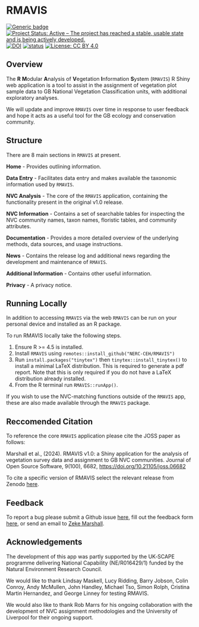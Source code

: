 
# RMAVIS

<!-- badges: start -->

[![Generic
badge](https://img.shields.io/badge/Version-1.1.0-green.svg)]()
[![Project Status: Active – The project has reached a stable, usable
state and is being actively
developed.](https://www.repostatus.org/badges/latest/active.svg)](https://www.repostatus.org/#active)
[![DOI](https://zenodo.org/badge/722095560.svg)](https://zenodo.org/badge/latestdoi/722095560)
[![status](https://joss.theoj.org/papers/460c6f934a108fcf5a16d0f2ab77492e/status.svg)](https://joss.theoj.org/papers/460c6f934a108fcf5a16d0f2ab77492e)
[![License: CC BY
4.0](https://img.shields.io/badge/License-LGPL%203.0-lightgrey.svg)](https://opensource.org/license/lgpl-3-0)
<!-- badges: end -->

## Overview

The **R** **M**odular **A**nalysis of **V**egetation **I**nformation
**S**ystem (`RMAVIS`) R Shiny web application is a tool to assist in the
assignment of vegetation plot sample data to GB National Vegetation
Classification units, with additional exploratory analyses.

We will update and improve `RMAVIS` over time in response to user
feedback and hope it acts as a useful tool for the GB ecology and
conservation community.

## Structure

There are 8 main sections in `RMAVIS` at present.

**Home** - Provides outlining information.

**Data Entry** - Facilitates data entry and makes available the
taxonomic information used by `RMAVIS`.

**NVC Analysis** - The core of the `RMAVIS` application, containing the
functionality present in the original v1.0 release.

**NVC Information** - Contains a set of searchable tables for inspecting
the NVC community names, taxon names, floristic tables, and community
attributes.

**Documentation** - Provides a more detailed overview of the underlying
methods, data sources, and usage instructions.

**News** - Contains the release log and additional news regarding the
development and maintenance of `RMAVIS`.

**Additional Information** - Contains other useful information.

**Privacy** - A privacy notice.

## Running Locally

In addition to accessing `RMAVIS` via the web `RMAVIS` can be run on
your personal device and installed as an R package.

To run RMAVIS locally take the following steps.

1.  Ensure R \>= 4.5 is installed.
2.  Install `RMAVIS` using `remotes::install_github("NERC-CEH/RMAVIS")`
3.  Run `install.packages("tinytex")` then `tinytex::install_tinytex()`
    to install a minimal LaTeX distribution. This is required to
    generate a pdf report. Note that this is only required if you do not
    have a LaTeX distribution already installed.
4.  From the R terminal run `RMAVIS::runApp()`.

If you wish to use the NVC-matching functions outside of the `RMAVIS`
app, these are also made available through the `RMAVIS` package.

## Reccomended Citation

To reference the core `RMAVIS` application please cite the JOSS paper as
follows:

Marshall et al., (2024). RMAVIS v1.0: a Shiny application for the
analysis of vegetation survey data and assignment to GB NVC communities.
Journal of Open Source Software, 9(100), 6682,
<https://doi.org/10.21105/joss.06682>

To cite a specific version of RMAVIS select the relevant release from
Zenodo
[here](https://zenodo.org/search?q=parent.id%3A10818640&f=allversions%3Atrue&l=list&p=1&s=10&sort=version).

## Feedback

To report a bug please submit a Github issue
[here](https://github.com/NERC-CEH/RMAVIS/issues), fill out the feedback
form [here](https://forms.office.com/e/ByLgRPjT8J), or send an email to
[Zeke Marshall](mailto:zekmar@ceh.ac.uk?subject=RMAVIS).

## Acknowledgements

The development of this app was partly supported by the UK‐SCAPE
programme delivering National Capability (NE/R016429/1) funded by the
Natural Environment Research Council.

We would like to thank Lindsay Maskell, Lucy Ridding, Barry Jobson,
Colin Conroy, Andy McMullen, John Handley, Michael Tso, Simon Rolph,
Cristina Martin Hernandez, and George Linney for testing RMAVIS.

We would also like to thank Rob Marrs for his ongoing collaboration with
the development of NVC assignment methodologies and the University of
Liverpool for their ongoing support.
